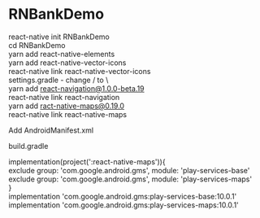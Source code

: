 # RNBankDemo

react-native init RNBankDemo  
cd RNBankDemo  
yarn add react-native-elements  
yarn add react-native-vector-icons  
react-native link react-native-vector-icons  
settings.gradle - change / to \  
yarn add react-navigation@1.0.0-beta.19  
react-native link react-navigation  
yarn add ract-native-maps@0.19.0  
react-native link react-native-maps  

Add AndroidManifest.xml  

 <meta-data android:name="com.google.android.geo.API_KEY" android:value=""/>  
 
build.gradle  

implementation(project(':react-native-maps')){  
       exclude group: 'com.google.android.gms', module: 'play-services-base'  
       exclude group: 'com.google.android.gms', module: 'play-services-maps'  
   }  
   implementation 'com.google.android.gms:play-services-base:10.0.1'  
   implementation 'com.google.android.gms:play-services-maps:10.0.1'  
